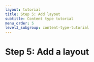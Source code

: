```yaml
---
layout: tutorial
title: Step 5: Add layout
subtitle: Content type tutorial
menu_order: 5
level3_subgroup: content-type-tutorial
---
```


# Step 5: Add a layout
